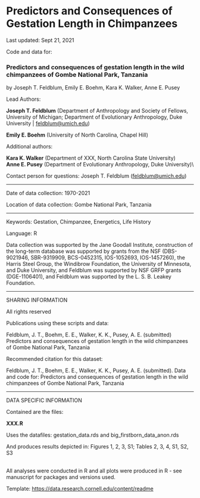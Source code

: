 # Predictors and Consequences of Gestation Length in Chimpanzees

Last updated: Sept 21, 2021

Code and data for:  

### Predictors and consequences of gestation length in the wild chimpanzees of Gombe National Park, Tanzania

by Joseph T. Feldblum, Emily E. Boehm, Kara K. Walker, Anne E. Pusey

Lead Authors:

**Joseph T. Feldblum** (Department of Anthropology and Society of Fellows, University of Michigan; Department of Evolutionary Anthropology, Duke University | feldblum@umich.edu)

**Emily E. Boehm** (University of North Carolina, Chapel Hill)

Additional authors: 

**Kara K. Walker** (Department of XXX, North Carolina State University)\
**Anne E. Pusey** (Department of Evolutionary Anthropology, Duke University)\

Contact person for questions: Joseph T. Feldblum (feldblum@umich.edu)

<hr/> 

Date of data collection: 1970-2021

Location of data collection: Gombe National Park, Tanzania

<hr/> 

Keywords:  Gestation, Chimpanzee, Energetics, Life History

Language: R

Data collection was supported by the Jane Goodall Institute, construction of the long-term database was supported by grants from the NSF (DBS-9021946, SBR-9319909, BCS-0452315, IOS-1052693, IOS-1457260), the Harris Steel Group, the Windibrow Foundation, the University of Minnesota, and Duke University, and Feldblum was supported by NSF GRFP grants (DGE-1106401), and Feldblum was supported by the L. S. B. Leakey Foundation.

<hr/> 

SHARING INFORMATION

All rights reserved

Publications using these scripts and data:  

Feldblum, J. T., Boehm, E. E., Walker, K. K., Pusey, A. E. (submitted) Predictors and consequences of gestation length in the wild chimpanzees of Gombe National Park, Tanzania

Recommended citation for this dataset: 

Feldblum, J. T., Boehm, E. E., Walker, K. K., Pusey, A. E. (submitted). Data and code for: Predictors and consequences of gestation length in the wild chimpanzees of Gombe National Park, Tanzania

<hr/> 

DATA SPECIFIC INFORMATION

Contained are the files:

**XXX.R**

Uses the datafiles: gestation_data.rds and big_firstborn_data_anon.rds

And produces results depicted in: Figures 1, 2, 3, S1; Tables 2, 3, 4, S1, S2, S3


\
All analyses were conducted in R and all plots were produced in R - see manuscript for packages and versions used. 

Template: https://data.research.cornell.edu/content/readme
